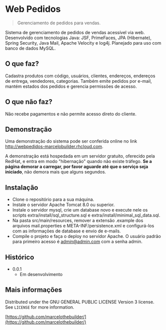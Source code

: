 # Web Pedidos
> Gerenciamento de pedidos para vendas.

Sistema de gerenciamento de pedidos de vendas acessível via web. Desenvolvido com tecnologias Java: JSF, PrimeFaces, JPA (Hibernate), Spring Security, Java Mail, Apache Velocity e log4j. Planejado para uso com banco de dados MySQL.

## O que faz?

Cadastra produtos com código, usuários, clientes, endereços, endereços de entrega, vendedores, categorias. Também emite pedidos por e-mail, mantém estados dos pedidos e gerencia permissões de acesso.

## O que não faz?

Não recebe pagamentos e não permite acesso direto do cliente.

## Demonstração

Uma demonstração do sistema pode ser conferida online no link <http://webpedidos-marcelobuilder.rhcloud.com>.

A demonstração está hospedada em um servidor gratuito, oferecido pela RedHat, e entra em modo "hibernação" quando não existe tráfego. **Se a página demorar a carregar, por favor aguarde até que o serviço seja iniciado**, não demora mais que alguns segundos.

## Instalação

* Clone o repositório para a sua máquina.
* Instale o servidor Apache Tomcat 8.0 ou superior.
* Instale o servidor mysql, crie um database novo e execute nele os scripts extra/install/sql_structure.sql e extra/install/minimal_sql_data.sql.
* Na pasta src/main/resources, remover a extensão .example dos arquivos mail.properties e META-INF/persistence.xml e configurá-los com as informações de database e envio de e-mails.
* Compile o projeto e faça o deploy no servidor Apache. O usuário padrão para primeiro acesso é admin@admin.com com a senha admin.

## Histórico
* 0.0.1
    * Em desenvolvimento

## Mais informações

Distributed under the GNU GENERAL PUBLIC LICENSE Version 3 license. See ``LICENSE`` for more information.

[https://github.com/marcelothebuilder/](https://github.com/marcelothebuilder/)


